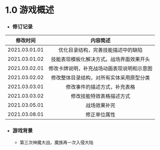 # 1.0 游戏概述

- ### 修订记录

|   修改时间    |                  内容简述                  |
| :-----------: | :----------------------------------------: |
| 2021.03.01.01 |     优化目录结构，完善技能描述中的缺陷     |
| 2021.03.01.02 |  技能表现模板化解决方式。战场界面效果开头  |
| 2021.03.02.01 | 修改卡牌说明，补充战场动画表现说明和示意图 |
| 2021.03.02.02 |  修改整体目录结构，对所有实体采用原型分类  |
| 2021.03.03.01 |        修改事件的描述方式，补充表格        |
| 2021.03.03.02 |          修改技能特效表格描述方式          |
| 2021.03.05.01 |                战场效果补完                |
| 2021.03.08.01 |                修正单位属性                |

- ### 游戏背景

  - 第三次神魔大战，魔族再一次入侵大陆

